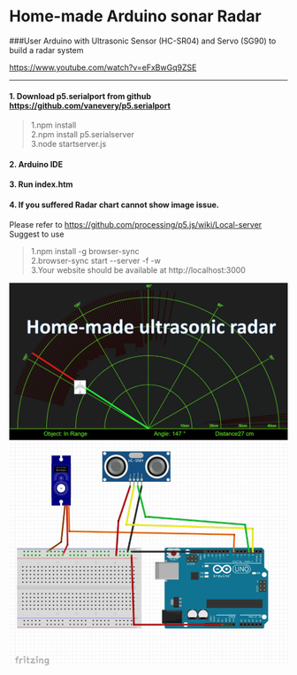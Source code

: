 # Home-made Arduino sonar Radar

###User Arduino with Ultrasonic Sensor (HC-SR04) and Servo (SG90) to build a radar system

https://www.youtube.com/watch?v=eFxBwGq9ZSE
* * *
#### 1. Download p5.serialport from github https://github.com/vanevery/p5.serialport
> 1.npm install  
> 2.npm install p5.serialserver  
> 3.node startserver.js

#### 2. Arduino IDE
#### 3. Run index.htm 
#### 4. If you suffered Radar chart cannot show image issue.
Please refer to https://github.com/processing/p5.js/wiki/Local-server
Suggest to use
> 1.npm install -g browser-sync  
> 2.browser-sync start --server -f -w  
> 3.Your website should be available at http://localhost:3000  
        
![GitHub Logo](https://github.com/pycilin/Arduino_sonar_Radar/blob/master/github_radar.png)
![GitHub Logo](https://github.com/pycilin/Arduino_sonar_Radar/blob/master/wiring.jpg)
